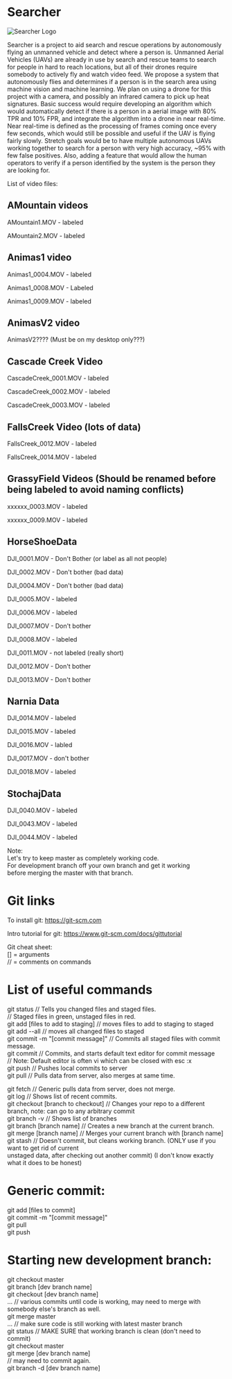 # Searcher
![Searcher Logo](SearcherLogoStandardBlack.png)

Searcher is a project to aid search and rescue operations by autonomously flying an unmanned vehicle and detect where a person is. Unmanned Aerial Vehicles (UAVs) are already in use by search and rescue teams to search for people in hard to reach locations, but all of their drones require somebody to actively fly and watch video feed. We propose a system that autonomously flies and determines if a person is in the search area using machine vision and machine learning. We plan on using a drone for this project with a camera, and possibly an infrared camera to pick up heat signatures. Basic success would require developing an algorithm which would automatically detect if there is a person in a aerial image with 80% TPR and 10% FPR, and integrate the algorithm into a drone in near real-time. Near real-time is defined as the processing of frames coming once every few seconds, which would still be possible and useful if the UAV is flying fairly slowly. Stretch goals would be to have multiple autonomous UAVs working together to search for a person with very high accuracy, ~95% with few false positives. Also, adding a feature that would allow the human operators to verify if a person identified by the system is the person they are looking for.




List of video files:
## AMountain videos

AMountain1.MOV - labeled

AMountain2.MOV - labeled

## Animas1 video

Animas1_0004.MOV - labeled

Animas1_0008.MOV - Labeled

Animas1_0009.MOV - labeled

## AnimasV2 video

AnimasV2???? (Must be on my desktop only???)

## Cascade Creek Video

CascadeCreek_0001.MOV - labeled

CascadeCreek_0002.MOV - labeled

CascadeCreek_0003.MOV - labeled

## FallsCreek Video (lots of data)

FallsCreek_0012.MOV - labeled

FallsCreek_0014.MOV - labeled


## GrassyField Videos (Should be renamed before being labeled to avoid naming conflicts)

xxxxxx_0003.MOV - labeled

xxxxxx_0009.MOV - labeled


## HorseShoeData

DJI_0001.MOV - Don't Bother (or label as all not people)

DJI_0002.MOV - Don't bother (bad data)

DJI_0004.MOV - Don't bother (bad data)

DJI_0005.MOV - labeled

DJI_0006.MOV - labeled

DJI_0007.MOV - Don't bother

DJI_0008.MOV - labeled

DJI_0011.MOV - not labeled (really short)

DJI_0012.MOV - Don't bother

DJI_0013.MOV - Don't bother

## Narnia Data

DJI_0014.MOV - labeled

DJI_0015.MOV - labeled

DJI_0016.MOV - labled

DJI_0017.MOV - don't bother

DJI_0018.MOV - labeled

## StochajData

DJI_0040.MOV - labeled

DJI_0043.MOV - labeled

DJI_0044.MOV - labeled








Note:  
Let's try to keep master as completely working code.  
For development branch off your own branch and get it working  
before merging the master with that branch.  


# Git links

To install git:
https://git-scm.com

Intro tutorial for git:
https://www.git-scm.com/docs/gittutorial




Git cheat sheet:  
[] = arguments  
// = comments on commands  

# List of useful commands

git status                          // Tells you changed files and staged files.  
                                    // Staged files in green, unstaged files in red.  
git add [files to add to staging]   // moves files to add to staging to staged  
git add --all                       // moves all changed files to staged  
git commit -m "[commit message]"    // Commits all staged files with commit message.  
git commit                          // Commits, and starts default text editor for commit message  
                                        // Note: Default editor is often vi which can be closed with esc :x  
git push                            // Pushes local commits to server  
git pull                            // Pulls data from server, also merges at same time.  

git fetch                           // Generic pulls data from server, does not merge.  
git log                             // Shows list of recent commits.  
git checkout [branch to checkout]   // Changes your repo to a different branch, note: can go to any arbitrary commit  
git branch -v                       // Shows list of branches  
git branch [branch name]            // Creates a new branch at the current branch.  
git merge [branch name]             // Merges your current branch with [branch name]  
git stash                           // Doesn't commit, but cleans working branch. (ONLY use if you want to get rid of current  
                                        unstaged data, after checking out another commit) (I don't know exactly what it does to be honest)  


# Generic commit:

git add [files to commit]  
git commit -m "[commit message]"  
git pull  
git push  


# Starting new development branch:

git checkout master  
git branch [dev branch name]  
git checkout [dev branch name]  
...  // various commits until code is working, may need to merge with somebody else's branch as well.  
git merge master  
... // make sure code is still working with latest master branch  
git status // MAKE SURE that working branch is clean (don't need to commit)  
git checkout master  
git merge [dev branch name]  
    // may need to commit again.  
git branch -d [dev branch name]  
